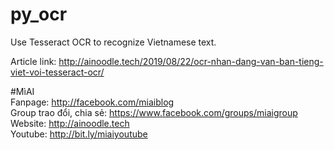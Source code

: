 # py_ocr
Use Tesseract OCR to recognize Vietnamese text.

Article link: http://ainoodle.tech/2019/08/22/ocr-nhan-dang-van-ban-tieng-viet-voi-tesseract-ocr/

#MìAI <br>
Fanpage: http://facebook.com/miaiblog<br>
Group trao đổi, chia sẻ: https://www.facebook.com/groups/miaigroup<br>
Website: http://ainoodle.tech<br>
Youtube: http://bit.ly/miaiyoutube
